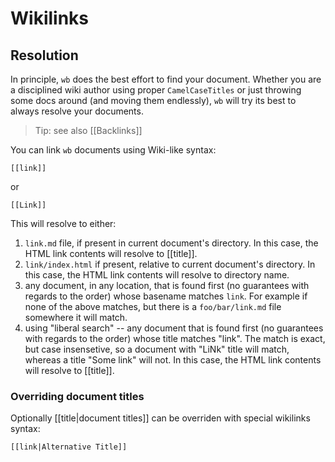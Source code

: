 # Wikilinks

## Resolution

In principle, `wb` does the best effort to find your document. Whether you are
a disciplined wiki author using proper `CamelCaseTitles` or just
throwing some docs around (and moving them endlessly), `wb` will try its best to always
resolve your documents.

> Tip: see also [[Backlinks]]

You can link `wb` documents using Wiki-like syntax:

```
[[link]]
```

or 

```
[[Link]]
```

This will resolve to either:

  1. `link.md` file, if present in current document's directory. In this case, the HTML link contents will resolve to [[title]].
  1. `link/index.html` if present, relative to current document's
     directory. In this case, the HTML link contents will resolve to
     directory name.
  1. any document, in any location, that is found first (no guarantees with
     regards to the order) whose basename matches `link`. For example if none
     of the above matches, but there is a `foo/bar/link.md` file somewhere it
     will match.
  1. using "liberal search" -- any document that is found first (no guarantees with regards to the order) whose title matches "link". The match is exact, but case insensetive, so a document with "LiNk" title will match, whereas a title "Some link" will not. In this case, the HTML link contents will resolve to [[title]].

### Overriding document titles

Optionally [[title|document titles]] can be overriden with special wikilinks syntax:

```
[[link|Alternative Title]]
```

